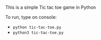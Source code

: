 This is a simple Tic tac toe game in Python


To run, type on console:
- `python tic-tac-toe.py`
- `python3 tic-tac-toe.py`
